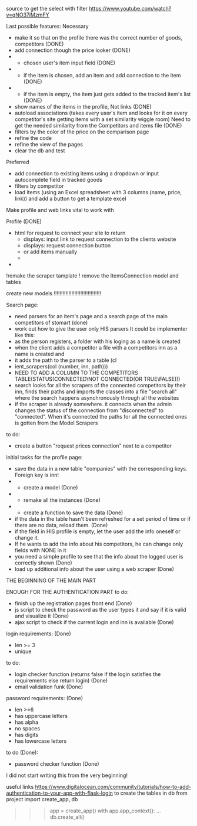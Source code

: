 source to get the select with filter https://www.youtube.com/watch?v=qNO37iMzmFY


Last possible features:
Necessary 
- make it so that on the profile there was the correct number of goods, competitors (DONE)
- add connection though the price looker (DONE)
- - chosen user's item input field (DONE)
- - if the item is chosen, add an item and add connection to the item (DONE)
- - if the item is empty, the item just gets added to the tracked item's list (DONE)
- show names of the items in the profile, Not links (DONE)
- autoload associations (takes every user's item and looks for it on every competitor's site getting  items with a
set similarity wiggle room) Need to get the needed similarity from the Competitors and items file (DONE)
- filters by the color of the price on the comparison page
- refine the code
- refine the view of the pages
- clear the db and test

Preferred
- add connection to existing items using a dropdown or input autocomplete field in tracked goods
- filters by competitor
- load items (using an Excel spreadsheet with 3 columns (name, price, link)) and add a button to get a template excel






Make profile and web links vital to work with


Profile (DONE)
 - html for request to connect your site to return
   - displays: input link to request connection to the clients website
   - displays: request connection button
   - or add items manually
   - 
 - 



!remake the scraper tamplate
! remove the ItemsConnection model and tables

create new models !!!!!!!!!!!!!!!!!!!!!!!!!!!!!!!!

Search page:
- need parsers for an item's page and a search page of the main competitors of stomart (done)
- work out how to give the user only HIS parsers
It could be implementer like this:
- as the person registers, a folder with his loging as a name is created
- when the client adds a competitor a file with a competitors inn as a name is created and
- it adds the path to the parser to a table (cl
- ient_scrapers(col (number, inn, path)))
- NEED TO ADD A COLUMN TO THE COMPETITORS TABLE(STATUS(CONNECTED\NOT CONNECTED(OR TRUE\FALSE)))
- search looks for all the scrapers of the connected competitors by their inn, finds their paths and imports the classes
into a file "search all" where the search happens asynchronously through all the websites
- if the scraper is already somewhere. it connects when the admin changes the status of the connection
from "disconnected" to "connected". When it's connected the paths for all the connected ones is gotten 
from the Model Scrapers




to do:
- create a button "request prices connection" next to a competitor

initial tasks for the profile page:
- save the data in a new table "companies" with the corresponding keys. Foreign key is inn!
- - create a model (Done)
- - remake all the instances (Done)
- - create a function to save the data (Done)
- if the data in the table hasn't been refreshed for a set period of time or if there are no data, reload them. (Done)
- if the field in HIS profile is empty, let the user add the info oneself or change it.
- If he wants to add the info about his competitors, he can change only fields with NONE in it
- you need a simple profile to see that the info about the logged user is correctly shown (Done)
- load up additional info about the user using a web scraper (Done)


THE BEGINNING OF THE MAIN PART

ENOUGH FOR THE AUTHENTICATION PART 
to do:
- finish up the registration pages front end (Done)
- js script to check the password as the user types it and say if it is valid and visualize it (Done)
- ajax script to check if the current login and inn is available (Done)

login requirements: (Done)
- len >= 3
- unique

to do:
- login checker function (returns false if the login satisfies the requirements else return login) (Done)
- email validation funk (Done)


password requirements: (Done)
- len >=6
- has uppercase letters 
- has alpha
- no spaces
- has digits 
- has lowercase letters

to do (Done):
- password checker function (Done)

I did not start writing this from the very beginning!

useful links
https://www.digitalocean.com/community/tutorials/how-to-add-authentication-to-your-app-with-flask-login
to create the tables in db
from project import create_app, db                                
>>> app = create_app()
>>> with app.app_context():
...     db.create_all()

